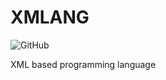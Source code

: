 # XMLANG

![GitHub](https://img.shields.io/github/license/MatMasIt/XMLANG)

XML based programming language

